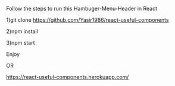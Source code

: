 Follow the steps to run this Hambuger-Menu-Header in React

1)git clone https://github.com/Yasir1986/react-useful-components

2)npm install

3)npm start

Enjoy

OR

https://react-useful-components.herokuapp.com/
